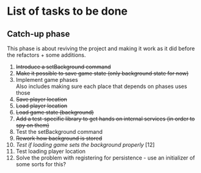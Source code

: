 # List of tasks to be done

## Catch-up phase

This phase is about reviving the project and making it work as it did before the refactors + some additions.

1. ~~Introduce a setBackground command~~
2. ~~Make it possible to save game state (only background state for now)~~
3. Implement game phases  
   Also includes making sure each place that depends on phases uses those
4. ~~Save player location~~
5. ~~Load player location~~
6. ~~Load game state (background)~~
7. ~~Add a test-specific library to get hands on internal services (in order to spy on them)~~
8. Test the setBackground command
9. ~~Rework how background is stored~~
10. _Test if loading game sets the background properly_ \[12\]
11. Test loading player location
12. Solve the problem with registering for persistence - use an initializer of some sorts for this?